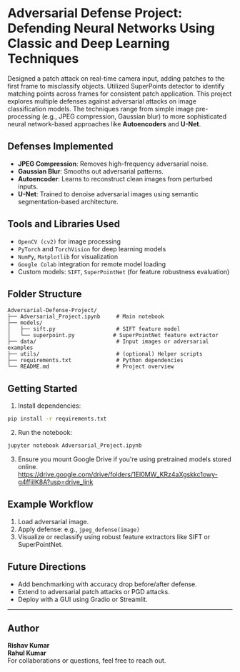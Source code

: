 #  Adversarial Defense Project: Defending Neural Networks Using Classic and Deep Learning Techniques

Designed a patch attack on real-time camera input, adding patches to the first frame to misclassify
objects. Utilized SuperPoints detector to identify matching points across frames for
consistent patch application.
This project explores multiple defenses against adversarial attacks on image classification models. The techniques range from simple image pre-processing (e.g., JPEG compression, Gaussian blur) to more sophisticated neural network-based approaches like **Autoencoders** and **U-Net**.

##  Defenses Implemented

- **JPEG Compression**: Removes high-frequency adversarial noise.
- **Gaussian Blur**: Smooths out adversarial patterns.
- **Autoencoder**: Learns to reconstruct clean images from perturbed inputs.
- **U-Net**: Trained to denoise adversarial images using semantic segmentation-based architecture.

##  Tools and Libraries Used

- `OpenCV (cv2)` for image processing
- `PyTorch` and `TorchVision` for deep learning models
- `NumPy`, `Matplotlib` for visualization
- `Google Colab` integration for remote model loading
- Custom models: `SIFT`, `SuperPointNet` (for feature robustness evaluation)

##  Folder Structure

```
Adversarial-Defense-Project/
├── Adversarial_Project.ipynb     # Main notebook
├── models/
│   ├── sift.py                   # SIFT feature model
│   └── superpoint.py            # SuperPointNet feature extractor
├── data/                         # Input images or adversarial examples
├── utils/                        # (optional) Helper scripts
├── requirements.txt              # Python dependencies
└── README.md                     # Project overview
```

##  Getting Started

1. Install dependencies:

```bash
pip install -r requirements.txt
```

2. Run the notebook:

```bash
jupyter notebook Adversarial_Project.ipynb
```

3. Ensure you mount Google Drive if you're using pretrained models stored online.
   https://drive.google.com/drive/folders/1EI0MW_KRz4aXgskkc1owy-g4ffjilK8A?usp=drive_link

##  Example Workflow

1. Load adversarial image.
2. Apply defense: e.g., `jpeg_defense(image)`
3. Visualize or reclassify using robust feature extractors like SIFT or SuperPointNet.

##  Future Directions

- Add benchmarking with accuracy drop before/after defense.
- Extend to adversarial patch attacks or PGD attacks.
- Deploy with a GUI using Gradio or Streamlit.

---

##  Author

**Rishav Kumar**  
**Rahul Kumar**  
For collaborations or questions, feel free to reach out.
